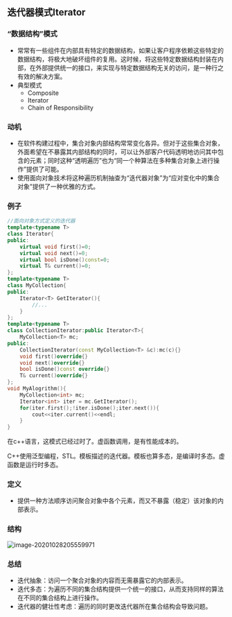 ## 迭代器模式Iterator

### “数据结构”模式

- 常常有一些组件在内部具有特定的数据结构，如果让客户程序依赖这些特定的数据结构，将极大地破坏组件的复用。这时候，将这些特定数据结构封装在内部，在外部提供统一的接口，来实现与特定数据结构无关的访问，是一种行之有效的解决方案。
- 典型模式
  - Composite
  - Iterator
  - Chain of Responsibility

### 动机

- 在软件构建过程中，集合对象内部结构常常变化各异。但对于这些集合对象，外面希望在不暴露其内部结构的同时，可以让外部客户代码透明地访问其中包含的元素；同时这种“透明遍历”也为“同一个种算法在多种集合对象上进行操作”提供了可能。
- 使用面向对象技术将这种遍历机制抽查为“迭代器对象”为“应对变化中的集合对象”提供了一种优雅的方式。



### 例子

```cpp
//面向对象方式定义的迭代器
template<typename T>
class Iterator{
public:
    virtual void first()=0;
    virtual void next()=0;
    virtual bool isDone()const=0;
    virtual T& current()=0; 
};
template<typename T>
class MyCollection{
public:
    Iterator<T> GetIterator(){
        //...
    }
};
template<typename T>
class CollectionIterator:public Iterator<T>{
    MyCollection<T> mc;
public:
    CollectionIterator(const MyCollection<T> &c):mc(c){}
    void first()override{}
    void next()override{}
    bool isDone()const override{}
    T& current()override{}
};
void MyAlogrithm(){
    MyCollection<int> mc;
    Iterator<int> iter = mc.GetIterator();
    for(iter.first();!iter.isDone();iter.next()){
        cout<<iter.current()<<endl;
    }
}
```

在c++语言，这模式已经过时了。虚函数调用，是有性能成本的。

C++使用泛型编程，STL。模板描述的迭代器。模板也算多态，是编译时多态。虚函数是运行时多态。

### 定义

- 提供一种方法顺序访问聚合对象中各个元素，而又不暴露（稳定）该对象的内部表示。


### 结构

![image-20201028205559971](https://i.loli.net/2020/10/28/dNQHwSeytZ4AxcP.png)

### 总结

- 迭代抽象：访问一个聚合对象的内容而无需暴露它的内部表示。
- 迭代多态：为遍历不同的集合结构提供一个统一的接口，从而支持同样的算法在不同的集合结构上进行操作。
- 迭代器的健壮性考虑：遍历的同时更改迭代器所在集合结构会导致问题。

